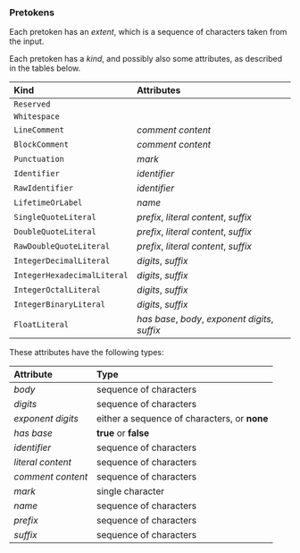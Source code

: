 ### Pretokens

Each pretoken has an *extent*, which is a sequence of characters taken from the input.

Each pretoken has a *kind*, and possibly also some attributes, as described in the tables below.

| Kind                        | Attributes                                                                          |
|:----------------------------|:------------------------------------------------------------------------------------|
| `Reserved`                  |                                                                                     |
| `Whitespace`                |                                                                                     |
| `LineComment`               | <var>comment content</var>                                                          |
| `BlockComment`              | <var>comment content</var>                                                          |
| `Punctuation`               | <var>mark</var>                                                                     |
| `Identifier`                | <var>identifier</var>                                                               |
| `RawIdentifier`             | <var>identifier</var>                                                               |
| `LifetimeOrLabel`           | <var>name</var>                                                                     |
| `SingleQuoteLiteral`        | <var>prefix</var>, <var>literal content</var>, <var>suffix</var>                    |
| `DoubleQuoteLiteral`        | <var>prefix</var>, <var>literal content</var>, <var>suffix</var>                    |
| `RawDoubleQuoteLiteral`     | <var>prefix</var>, <var>literal content</var>, <var>suffix</var>                    |
| `IntegerDecimalLiteral`     | <var>digits</var>, <var>suffix</var>                                                |
| `IntegerHexadecimalLiteral` | <var>digits</var>, <var>suffix</var>                                                |
| `IntegerOctalLiteral`       | <var>digits</var>, <var>suffix</var>                                                |
| `IntegerBinaryLiteral`      | <var>digits</var>, <var>suffix</var>                                                |
| `FloatLiteral`              | <var>has base</var>, <var>body</var>, <var>exponent digits</var>, <var>suffix</var> |

These attributes have the following types:

| Attribute                  | Type                                         |
|:---------------------------|:---------------------------------------------|
| <var>body</var>            | sequence of characters                       |
| <var>digits</var>          | sequence of characters                       |
| <var>exponent digits</var> | either a sequence of characters, or **none** |
| <var>has base</var>        | **true** or **false**                        |
| <var>identifier</var>      | sequence of characters                       |
| <var>literal content</var> | sequence of characters                       |
| <var>comment content</var> | sequence of characters                       |
| <var>mark</var>            | single character                             |
| <var>name</var>            | sequence of characters                       |
| <var>prefix</var>          | sequence of characters                       |
| <var>suffix</var>          | sequence of characters                       |

